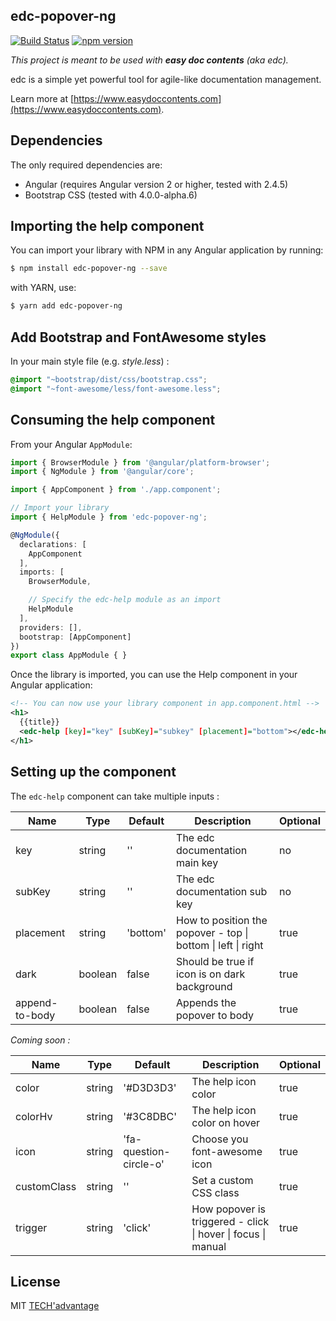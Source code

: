 ## edc-popover-ng

[![Build Status](https://travis-ci.org/tech-advantage/edc-popover-ng.svg?branch=master)](https://travis-ci.org/tech-advantage/edc-popover-ng)
[![npm version](https://badge.fury.io/js/edc-popover-ng.svg)](https://badge.fury.io/js/edc-popover-ng)

_This project is meant to be used with **easy doc contents** (aka edc)._

edc is a simple yet powerful tool for agile-like documentation
management.

Learn more at [https://www.easydoccontents.com](https://www.easydoccontents.com).

## Dependencies

The only required dependencies are:

- Angular (requires Angular version 2 or higher, tested with 2.4.5)
- Bootstrap CSS (tested with 4.0.0-alpha.6)


## Importing the help component


You can import your library with NPM in any Angular application by running:

```bash
$ npm install edc-popover-ng --save
```

with YARN, use:

```bash
$ yarn add edc-popover-ng
```

## Add Bootstrap and FontAwesome styles

In your main style file (e.g. _style.less_) :

```css
@import "~bootstrap/dist/css/bootstrap.css";
@import "~font-awesome/less/font-awesome.less";
```

## Consuming the help component


From your Angular `AppModule`:

```typescript
import { BrowserModule } from '@angular/platform-browser';
import { NgModule } from '@angular/core';

import { AppComponent } from './app.component';

// Import your library
import { HelpModule } from 'edc-popover-ng';

@NgModule({
  declarations: [
    AppComponent
  ],
  imports: [
    BrowserModule,

    // Specify the edc-help module as an import
    HelpModule
  ],
  providers: [],
  bootstrap: [AppComponent]
})
export class AppModule { }
```

Once the library is imported, you can use the Help component in your Angular application:

```xml
<!-- You can now use your library component in app.component.html -->
<h1>
  {{title}}
  <edc-help [key]="key" [subKey]="subkey" [placement]="bottom"></edc-help>
</h1>
```
## Setting up the component

The `edc-help` component can take multiple inputs :

| Name | Type | Default | Description | Optional |
|---|---|---|---|---|
| key | string | '' | The edc documentation main key | no |
| subKey |  string | '' | The edc documentation sub key | no |
| placement | string | 'bottom' | How to position the popover - top \| bottom \| left \| right | true |
| dark | boolean | false | Should be true if icon is on dark background | true |
| append-to-body | boolean | false | Appends the popover to body | true

_Coming soon :_

| Name | Type | Default | Description | Optional |
|---|---|---|---|---|
| color | string | '#D3D3D3' | The help icon color | true |
| colorHv | string | '#3C8DBC' | The help icon color on hover | true |
| icon |  string | 'fa-question-circle-o' | Choose you font-awesome icon | true |
| customClass | string | '' | Set a custom CSS class  | true |
| trigger | string | 'click' | How popover is triggered - click \| hover \| focus \| manual | true |

## License

MIT [TECH'advantage](mailto:contact@tech-advantage.com)
